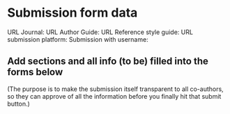 # Submission form data

URL Journal:
URL Author Guide:
URL Reference style guide:
URL submission platform:
Submission with username:


## Add sections and all info (to be) filled into the forms below

(The purpose is to make the submission itself transparent to all co-authors, so they can approve
of all the information before you finally hit that submit button.)
